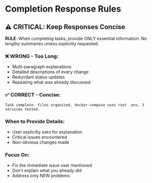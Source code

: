 # Completion Response Rules

## ⚠️ CRITICAL: Keep Responses Concise

**RULE**: When completing tasks, provide ONLY essential information. No lengthy summaries unless explicitly requested.

### ❌ WRONG - Too Long:
- Multi-paragraph explanations
- Detailed descriptions of every change
- Redundant status updates
- Repeating what was already discussed

### ✅ CORRECT - Concise:
```
Task complete. Files organized, docker-compose uses root .env, 3 services tested.
```

### When to Provide Details:
- User explicitly asks for explanation
- Critical issues encountered
- Non-obvious changes made

### Focus On:
- Fix the immediate issue user mentioned
- Don't explain what you already did
- Address only NEW problems